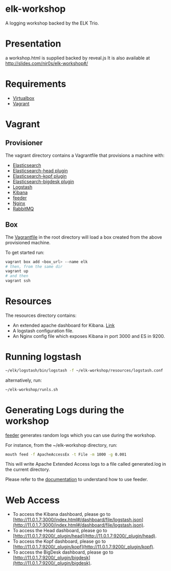 elk-workshop
============

A logging workshop backed by the ELK Trio.

# Presentation

a workshop.html is supplied backed by reveal.js
It is also available at http://slides.com/nir0s/elk-workshop#/

# Requirements

* [Virtualbox](https://www.virtualbox.org/)
* [Vagrant](http://www.vagrantup.com/)

# Vagrant

## Provisioner

The vagrant directory contains a Vagrantfile that provisions a machine with:

* [Elasticsearch](http://www.elasticsearch.org/overview/elasticsearch)
* [Elasticsearch-head plugin](http://mobz.github.io/elasticsearch-head/)
* [Elasticsearch-kopf plugin](https://github.com/lmenezes/elasticsearch-kopf)
* [Elasticsearch-bigdesk plugin](http://bigdesk.org)
* [Logstash](http://www.elasticsearch.org/overview/logstash)
* [Kibana](http://www.elasticsearch.org/overview/kibana)
* [feeder](http://feeder.readthedocs.org)
* [Nginx](http://nginx.com/)
* [RabbitMQ](http://www.rabbitmq.com/)

## Box

The [Vagrantfile](https://github.com/nir0s/elk-workshop/blob/master/Vagrantfile) in the root directory will load a box created from the above provisioned machine.

To get started run:

```bash
vagrant box add <box_url> --name elk
# then, from the same dir
vagrant up
# and then
vagrant ssh
```

# Resources

The resources directory contains:

* An extended apache dashboard for Kibana. [Link](https://github.com/nir0s/elk-workshop/blob/master/resources/apache_dashboard_extended.json)
* A logstash configuration file.
* An Nginx config file which exposes Kibana in port 3000 and ES in 9200.

# Running logstash

```bash
~/elk/logstash/bin/logstash -f ~/elk-workshop/resources/logstash.conf
```

alternatively, run:

```bash
~/elk-workshop/runls.sh
```

# Generating Logs during the workshop

[feeder](http://github.com/nir0s/feeder) generates random logs which you can use during the workshop.

For instance, from the ~/elk-workshop directory, run:

```bash
mouth feed -f ApacheAccessEx -t File -m 1000 -g 0.001
```

This will write Apache Extended Access logs to a file called generated.log in the current directory.

Please refer to the [documentation](http://feeder.readthedocs.org) to understand how to use feeder.

# Web Access

* To access the Kibana dashboard, please go to [http://11.0.1.7:3000/index.html#/dashboard/file/logstash.json](http://11.0.1.7:3000/index.html#/dashboard/file/logstash.json).
* To access the Head dashboard, please go to [http://11.0.1.7:9200/_plugin/head](http://11.0.1.7:9200/_plugin/head).
* To access the Kopf dashboard, please go to [http://11.0.1.7:9200/_plugin/kopf](http://11.0.1.7:9200/_plugin/kopf).
* To access the BigDesk dashboard, please go to [http://11.0.1.7:9200/_plugin/bigdesk](http://11.0.1.7:9200/_plugin/bigdesk).
